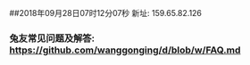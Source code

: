 ##2018年09月28日07时12分07秒 新址: 159.65.82.126
### 兔友常见问题及解答: https://github.com/wanggonging/d/blob/w/FAQ.md
